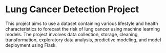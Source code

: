 # Lung Cancer Detection Project

This project aims to use a dataset containing various lifestyle and health characteristics to forecast the risk of lung cancer using machine learning models. The project involves data collection, storage, cleaning, transformation, exploratory data analysis, predictive modeling, and model deployment using Flask.
